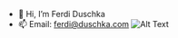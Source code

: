 - 👋 Hi, I’m Ferdi Duschka
- 📫 Email: ferdi@duschka.com
![Alt Text](https://media.giphy.com/media/vFKqnCdLPNOKc/giphy.gif)
